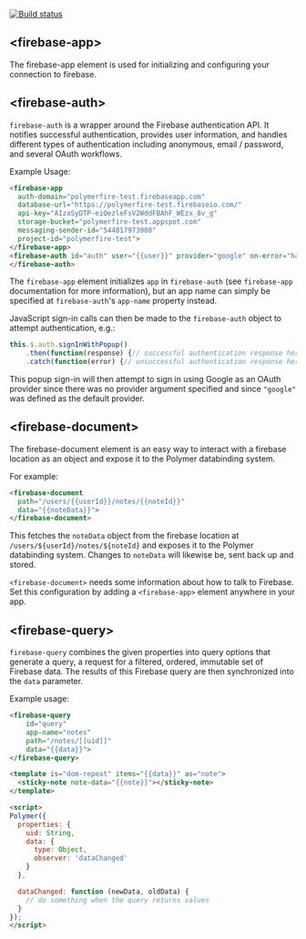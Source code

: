 
<!---

This README is automatically generated from the comments in these files:
firebase-app.html  firebase-auth.html  firebase-document.html  firebase-query.html

Edit those files, and our readme bot will duplicate them over here!
Edit this file, and the bot will squash your changes :)

The bot does some handling of markdown. Please file a bug if it does the wrong
thing! https://github.com/PolymerLabs/tedium/issues

-->

[![Build status](https://travis-ci.org/firebase/polymerfire.svg?branch=master)](https://travis-ci.org/firebase/polymerfire)

## &lt;firebase-app&gt;

The firebase-app element is used for initializing and configuring your
connection to firebase.


## &lt;firebase-auth&gt;

`firebase-auth` is a wrapper around the Firebase authentication API. It notifies
successful authentication, provides user information, and handles different
types of authentication including anonymous, email / password, and several OAuth
workflows.

Example Usage:

```html
<firebase-app
  auth-domain="polymerfire-test.firebaseapp.com"
  database-url="https://polymerfire-test.firebaseio.com/"
  api-key="AIzaSyDTP-eiQezleFsV2WddFBAhF_WEzx_8v_g"
  storage-bucket="polymerfire-test.appspot.com"
  messaging-sender-id="544817973908"
  project-id="polymerfire-test">
</firebase-app>
<firebase-auth id="auth" user="{{user}}" provider="google" on-error="handleError">
</firebase-auth>
```

The `firebase-app` element initializes `app` in `firebase-auth` (see
`firebase-app` documentation for more information), but an app name can simply
be specified at `firebase-auth`'s `app-name` property instead.

JavaScript sign-in calls can then be made to the `firebase-auth` object to
attempt authentication, e.g.:

```javascript
this.$.auth.signInWithPopup()
    .then(function(response) {// successful authentication response here})
    .catch(function(error) {// unsuccessful authentication response here});
```

This popup sign-in will then attempt to sign in using Google as an OAuth
provider since there was no provider argument specified and since `"google"` was
defined as the default provider.



## &lt;firebase-document&gt;

The firebase-document element is an easy way to interact with a firebase
location as an object and expose it to the Polymer databinding system.

For example:

```html
<firebase-document
  path="/users/{{userId}}/notes/{{noteId}}"
  data="{{noteData}}">
</firebase-document>
```

This fetches the `noteData` object from the firebase location at
`/users/${userId}/notes/${noteId}` and exposes it to the Polymer
databinding system. Changes to `noteData` will likewise be, sent back up
and stored.

`<firebase-document>` needs some information about how to talk to Firebase.
Set this configuration by adding a `<firebase-app>` element anywhere in your
app.



## &lt;firebase-query&gt;

`firebase-query` combines the given properties into query options that generate
a query, a request for a filtered, ordered, immutable set of Firebase data. The
results of this Firebase query are then synchronized into the `data` parameter.

Example usage:

```html
<firebase-query
    id="query"
    app-name="notes"
    path="/notes/[[uid]]"
    data="{{data}}">
</firebase-query>

<template is="dom-repeat" items="{{data}}" as="note">
  <sticky-note note-data="{{note}}"></sticky-note>
</template>

<script>
Polymer({
  properties: {
    uid: String,
    data: {
      type: Object,
      observer: 'dataChanged'
    }
  },

  dataChanged: function (newData, oldData) {
    // do something when the query returns values
  }
});
</script>
```


